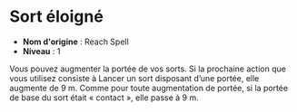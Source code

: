 # Sort éloigné

 * **Nom d'origine** : Reach Spell
 * **Niveau** : 1


<p>Vous pouvez augmenter la portée de vos sorts. Si la prochaine action que vous utilisez consiste à Lancer un sort disposant d’une portée, elle augmente de 9 m. Comme pour toute augmentation de portée, si la portée de base du sort était « contact », elle passe à 9 m.</p>